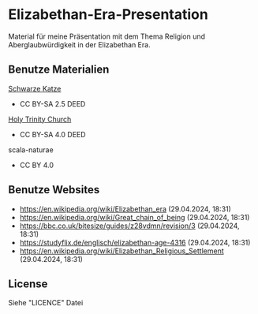 # Elizabethan-Era-Presentation

Material für meine Präsentation mit dem Thema Religion und Aberglaubwürdigkeit in der Elizabethan Era.

## Benutze Materialien

[Schwarze Katze](https://en.wikipedia.org/wiki/Black_cat#/media/File:Blackcat-Lilith.jpg)

- CC BY-SA 2.5 DEED

[Holy Trinity Church](https://en.wikipedia.org/wiki/Church_of_England#/media/File:Holy_trinity_front_8809.jpg)

- CC BY-SA 4.0 DEED

scala-naturae

- CC BY 4.0

## Benutze Websites

- https://en.wikipedia.org/wiki/Elizabethan_era (29.04.2024, 18:31)
- https://en.wikipedia.org/wiki/Great_chain_of_being (29.04.2024, 18:31)
- https://bbc.co.uk/bitesize/guides/z28vdmn/revision/3 (29.04.2024, 18:31)
- https://studyflix.de/englisch/elizabethan-age-4316 (29.04.2024, 18:31)
- https://en.wikipedia.org/wiki/Elizabethan_Religious_Settlement (29.04.2024, 18:31)

## License

Siehe "LICENCE" Datei
